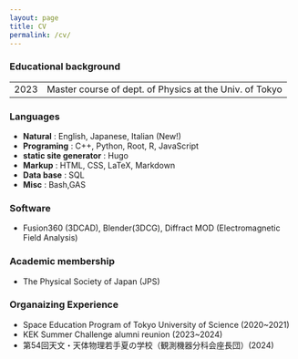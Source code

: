 ```yaml
---
layout: page
title: CV
permalink: /cv/
---
```


### Educational background

|      |                                                         |
| ---- | ------------------------------------------------------- |
| 2023 | Master course of dept. of Physics at the Univ. of Tokyo |

### Languages
- **Natural** : English, Japanese, Italian (New!)
- **Programing** : C++, Python, Root, R, JavaScript
- **static site generator** : Hugo
- **Markup** : HTML, CSS, LaTeX, Markdown
- **Data base** : SQL
- **Misc** : Bash,GAS

### Software
- Fusion360 (3DCAD), Blender(3DCG), Diffract MOD (Electromagnetic Field Analysis)

### Academic membership
- The Physical Society of Japan (JPS)

### Organaizing Experience
- Space Education Program of Tokyo University of Science (2020~2021)
- KEK Summer Challenge alumni reunion (2023~2024)
- 第54回天文・天体物理若手夏の学校（観測機器分科会座長団）(2024)